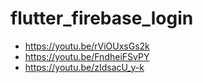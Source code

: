 # flutter_firebase_login

- https://youtu.be/rViOUxsGs2k
- https://youtu.be/FndheiFSvPY
- https://youtu.be/zIdsacU_y-k
